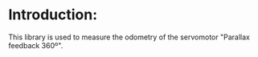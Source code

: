# Introduction:
  This library is used to measure the odometry of the servomotor "Parallax feedback 360º".
